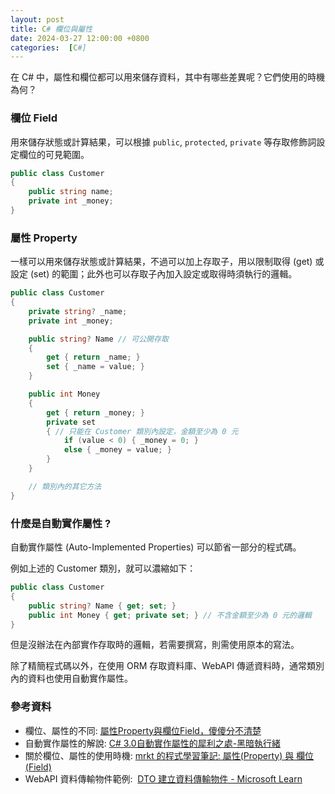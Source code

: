 ```yaml
---
layout: post
title: C# 欄位與屬性
date: 2024-03-27 12:00:00 +0800
categories:  [C#]
--- 
```


在 C# 中，屬性和欄位都可以用來儲存資料，其中有哪些差異呢？它們使用的時機為何？

### 欄位 Field

用來儲存狀態或計算結果，可以根據 `public`, `protected`, `private` 等存取修飾詞設定欄位的可見範圍。

```csharp
public class Customer
{
    public string name;
    private int _money;
}
```

### 屬性 Property

一樣可以用來儲存狀態或計算結果，不過可以加上存取子，用以限制取得 (get) 或設定 (set) 的範圍；此外也可以存取子內加入設定或取得時須執行的邏輯。

```csharp
public class Customer
{
    private string? _name;
    private int _money;

    public string? Name // 可公開存取
    {
        get { return _name; }
        set { _name = value; }
    }

    public int Money
    {
        get { return _money; } 
        private set 
        { // 只能在 Customer 類別內設定，金額至少為 0 元
            if (value < 0) { _money = 0; }
            else { _money = value; }
        }
    }

    // 類別內的其它方法
}
```

### 什麼是自動實作屬性 ?

自動實作屬性 (Auto-Implemented Properties) 可以節省一部分的程式碼。

例如上述的 Customer 類別，就可以濃縮如下：

```csharp
public class Customer
{
    public string? Name { get; set; }
    public int Money { get; private set; } // 不含金額至少為 0 元的邏輯
}
```

但是沒辦法在內部實作存取時的邏輯，若需要撰寫，則需使用原本的寫法。

除了精簡程式碼以外，在使用 ORM 存取資料庫、WebAPI 傳遞資料時，通常類別內的資料也使用自動實作屬性。

### 參考資料

- 欄位、屬性的不同: [屬性Property與欄位Field，傻傻分不清楚](https://slashview.com/archive2014/20141008.html)
- 自動實作屬性的解說: [C# 3.0自動實作屬性的犀利之處-黑暗執行緒](https://blog.darkthread.net/blog/c-3-auto-imp-prop/)
- 關於欄位、屬性的使用時機: [mrkt 的程式學習筆記: 屬性(Property) 與 欄位(Field)](https://kevintsengtw.blogspot.com/2011/09/property-field.html )
- WebAPI 資料傳輸物件範例:  [DTO 建立資料傳輸物件 - Microsoft Learn](https://learn.microsoft.com/zh-tw/aspnet/web-api/overview/data/using-web-api-with-entity-framework/part-5)

